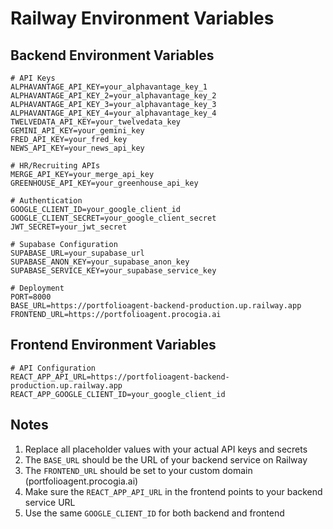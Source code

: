 # Railway Environment Variables

## Backend Environment Variables

```
# API Keys
ALPHAVANTAGE_API_KEY=your_alphavantage_key_1
ALPHAVANTAGE_API_KEY_2=your_alphavantage_key_2
ALPHAVANTAGE_API_KEY_3=your_alphavantage_key_3
ALPHAVANTAGE_API_KEY_4=your_alphavantage_key_4
TWELVEDATA_API_KEY=your_twelvedata_key
GEMINI_API_KEY=your_gemini_key
FRED_API_KEY=your_fred_key
NEWS_API_KEY=your_news_api_key

# HR/Recruiting APIs
MERGE_API_KEY=your_merge_api_key
GREENHOUSE_API_KEY=your_greenhouse_api_key

# Authentication
GOOGLE_CLIENT_ID=your_google_client_id
GOOGLE_CLIENT_SECRET=your_google_client_secret
JWT_SECRET=your_jwt_secret

# Supabase Configuration
SUPABASE_URL=your_supabase_url
SUPABASE_ANON_KEY=your_supabase_anon_key
SUPABASE_SERVICE_KEY=your_supabase_service_key

# Deployment
PORT=8000
BASE_URL=https://portfolioagent-backend-production.up.railway.app
FRONTEND_URL=https://portfolioagent.procogia.ai
```

## Frontend Environment Variables

```
# API Configuration
REACT_APP_API_URL=https://portfolioagent-backend-production.up.railway.app
REACT_APP_GOOGLE_CLIENT_ID=your_google_client_id
```

## Notes

1. Replace all placeholder values with your actual API keys and secrets
2. The `BASE_URL` should be the URL of your backend service on Railway
3. The `FRONTEND_URL` should be set to your custom domain (portfolioagent.procogia.ai)
4. Make sure the `REACT_APP_API_URL` in the frontend points to your backend service URL
5. Use the same `GOOGLE_CLIENT_ID` for both backend and frontend 
